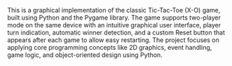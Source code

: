 This is a graphical implementation of the classic Tic-Tac-Toe (X-O) game, built using Python and the Pygame library. The game supports two-player mode on the same device with an intuitive graphical user interface, player turn indication, automatic winner detection, and a custom Reset button that appears after each game to allow easy restarting.
The project focuses on applying core programming concepts like 2D graphics, event handling, game logic, and object-oriented design using Python.

